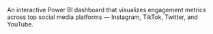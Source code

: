 An interactive Power BI dashboard that visualizes engagement metrics across top social media platforms — Instagram, TikTok, Twitter, and YouTube.
